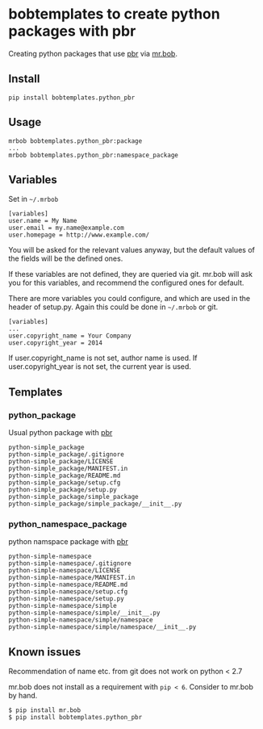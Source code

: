 # bobtemplates to create python packages with pbr

Creating python packages that use [pbr](http://docs.openstack.org/developer/pbr/) via [mr.bob](https://pypi.python.org/pypi/mr.bob/).

## Install
```
pip install bobtemplates.python_pbr
```

## Usage
```
mrbob bobtemplates.python_pbr:package
...
mrbob bobtemplates.python_pbr:namespace_package
```

## Variables

Set in ```~/.mrbob```

```
[variables]
user.name = My Name
user.email = my.name@example.com
user.homepage = http://www.example.com/
```

You will be asked for the relevant values anyway, but the default values of
the fields will be the defined ones.

If these variables are not defined, they are queried via git.
mr.bob will ask you for this variables, and recommend the configured ones for
default.


There are more variables you could configure, and which are used in the header
of setup.py. Again this could be done in ```~/.mrbob``` or git.
```
[variables]
...
user.copyright_name = Your Company
user.copyright_year = 2014
```
If user.copyright_name is not set, author name is used. If user.copyright_year
is not set, the current year is used.


## Templates

### python\_package

Usual python package with [pbr](http://docs.openstack.org/developer/pbr/)

```
python-simple_package
python-simple_package/.gitignore
python-simple_package/LICENSE
python-simple_package/MANIFEST.in
python-simple_package/README.md
python-simple_package/setup.cfg
python-simple_package/setup.py
python-simple_package/simple_package
python-simple_package/simple_package/__init__.py
```

### python\_namespace\_package

python namspace package with [pbr](http://docs.openstack.org/developer/pbr/)

```
python-simple-namespace
python-simple-namespace/.gitignore
python-simple-namespace/LICENSE
python-simple-namespace/MANIFEST.in
python-simple-namespace/README.md
python-simple-namespace/setup.cfg
python-simple-namespace/setup.py
python-simple-namespace/simple
python-simple-namespace/simple/__init__.py
python-simple-namespace/simple/namespace
python-simple-namespace/simple/namespace/__init__.py
```

## Known issues

Recommendation of name etc. from git does not work on python < 2.7



mr.bob does not install as a requirement with ```pip < 6```. Consider to
mr.bob by hand.

```
$ pip install mr.bob
$ pip install bobtemplates.python_pbr
```
